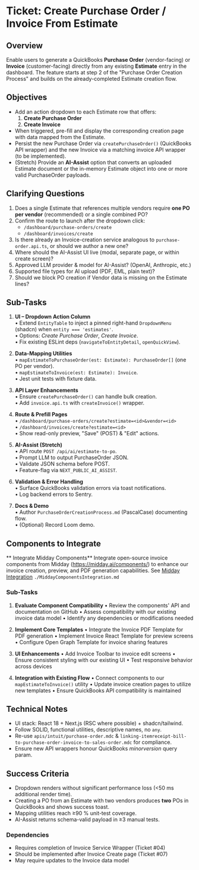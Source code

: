 # Ticket: Create Purchase Order / Invoice From Estimate

## Overview

Enable users to generate a QuickBooks **Purchase Order** (vendor-facing) or **Invoice** (customer-facing) directly from any existing **Estimate** entry in the dashboard.  The feature starts at step 2 of the "Purchase Order Creation Process" and builds on the already-completed Estimate creation flow.

## Objectives

- Add an action dropdown to each Estimate row that offers:
  1. **Create Purchase Order**
  2. **Create Invoice**
- When triggered, pre-fill and display the corresponding creation page with data mapped from the Estimate.
- Persist the new Purchase Order via `createPurchaseOrder()` (QuickBooks API wrapper) and the new Invoice via a matching invoice API wrapper (to be implemented).
- (Stretch) Provide an **AI-Assist** option that converts an uploaded Estimate document or the in-memory Estimate object into one or more valid PurchaseOrder payloads.

## Clarifying Questions

1. Does a single Estimate that references multiple vendors require **one PO per vendor** (recommended) or a single combined PO?
2. Confirm the route to launch after the dropdown click:
   - `/dashboard/purchase-orders/create`  
   - `/dashboard/invoices/create`
3. Is there already an Invoice-creation service analogous to `purchase-order.api.ts`, or should we author a new one?
4. Where should the AI-Assist UI live (modal, separate page, or within create screen)?
5. Approved LLM provider & model for AI-Assist?  (OpenAI, Anthropic, etc.)
6. Supported file types for AI upload (PDF, EML, plain text)?
7. Should we block PO creation if Vendor data is missing on the Estimate lines?

## Sub-Tasks

1. **UI – Dropdown Action Column**  
   • Extend `EntityTable` to inject a pinned right-hand `DropdownMenu` (shadcn) when `entity === 'estimates'`.  
   • Options: *Create Purchase Order*, *Create Invoice*.  
   • Fix existing ESLint deps (`navigateToEntityDetail`, `openQuickView`).

2. **Data-Mapping Utilities**  
   • `mapEstimateToPurchaseOrder(est: Estimate): PurchaseOrder[]` (one PO per vendor).  
   • `mapEstimateToInvoice(est: Estimate): Invoice`.  
   • Jest unit tests with fixture data.

3. **API Layer Enhancements**  
   • Ensure `createPurchaseOrder()` can handle bulk creation.  
   • Add `invoice.api.ts` with `createInvoice()` wrapper.

4. **Route & Prefill Pages**  
   • `/dashboard/purchase-orders/create?estimate=<id>&vendor=<id>`  
   • `/dashboard/invoices/create?estimate=<id>`  
   • Show read-only preview, "Save" (POST) & "Edit" actions.

5. **AI-Assist (Stretch)**  
   • API route `POST /api/ai/estimate-to-po`.  
   • Prompt LLM to output PurchaseOrder JSON.  
   • Validate JSON schema before POST.  
   • Feature-flag via `NEXT_PUBLIC_AI_ASSIST`.

6. **Validation & Error Handling**  
   • Surface QuickBooks validation errors via toast notifications.  
   • Log backend errors to Sentry.

7. **Docs & Demo**  
   • Author `PurchaseOrderCreationProcess.md` (PascalCase) documenting flow.  
   • (Optional) Record Loom demo.

## Components to Integrate

** Integrate Midday Components**
Integrate open-source invoice components from Midday (https://midday.ai/components/) to enhance our invoice creation, preview, and PDF generation capabilities. See [Midday Integration](./MiddayComponentsIntegration.md)
`./MiddayComponentsIntegration.md`

### Sub-Tasks
1. **Evaluate Component Compatibility**
   • Review the components' API and documentation on GitHub
   • Assess compatibility with our existing invoice data model
   • Identify any dependencies or modifications needed

2. **Implement Core Templates**
   • Integrate the Invoice PDF Template for PDF generation
   • Implement Invoice React Template for preview screens
   • Configure Open Graph Template for invoice sharing features

3. **UI Enhancements**
   • Add Invoice Toolbar to invoice edit screens
   • Ensure consistent styling with our existing UI
   • Test responsive behavior across devices

4. **Integration with Existing Flow**
   • Connect components to our `mapEstimateToInvoice()` utility
   • Update invoice creation pages to utilize new templates
   • Ensure QuickBooks API compatibility is maintained


## Technical Notes

- UI stack: React 18 + Next.js (RSC where possible) + shadcn/tailwind.
- Follow SOLID, functional utilities, descriptive names, no `any`.
- Re-use `apis/intuit/purchase-order.mdc` & `linking-itemreceipt-bill-to-purchase-order-invoice-to-sales-order.mdc` for compliance.
- Ensure new API wrappers honour QuickBooks *minorversion* query param.

## Success Criteria

- Dropdown renders without significant performance loss (<50 ms additional render time).
- Creating a PO from an Estimate with two vendors produces **two** POs in QuickBooks and shows success toast.
- Mapping utilities reach ≥90 % unit-test coverage.
- AI-Assist returns schema-valid payload in ≥3 manual tests.

### Dependencies
- Requires completion of Invoice Service Wrapper (Ticket #04)
- Should be implemented after Invoice Create page (Ticket #07)
- May require updates to the Invoice data model
